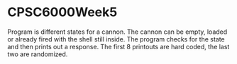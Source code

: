 # CPSC6000Week5

Program is different states for a cannon.  The cannon can be empty, loaded or already fired with the shell still inside.  The program checks for the state and then prints out a response. The first 8 printouts are hard coded, the last two are randomized. 
